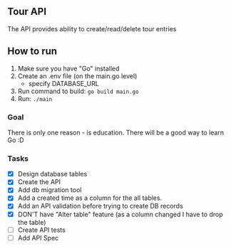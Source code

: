 ## Tour API
The API provides ability to create/read/delete tour entries

## How to run

1. Make sure you have "Go" installed
2. Create an .env file (on the main.go level)
    - specify DATABASE_URL
2. Run command to build:  `go build main.go`
3. Run: `./main`

### Goal
There is only one reason - is education. There will be a good way to learn Go :D

### Tasks

- [x] Design database tables
- [x] Create the API
- [x] Add db migration tool
- [x] Add a created time as a column for the all tables.
- [x] Add an API validation before trying to create DB records
- [x] DON'T have "Alter table" feature (as a column changed I have to drop the table) 
- [ ] Create API tests
- [ ] Add API Spec
